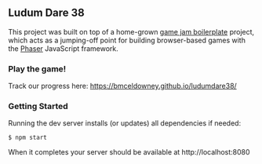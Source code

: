 Ludum Dare 38
--
This project was built on top of a home-grown [game jam boilerplate](https://github.com/ninjascribble/game-jam-boilerplate/releases/tag/1.0.0) project, which acts as a jumping-off point for building browser-based games with the [Phaser](http://phaser.io/) JavaScript framework.

### Play the game!
Track our progress here: https://bmceldowney.github.io/ludumdare38/

### Getting Started
Running the dev server installs (or updates) all dependencies if needed:
```
$ npm start
```
When it completes your server should be available at http://localhost:8080
